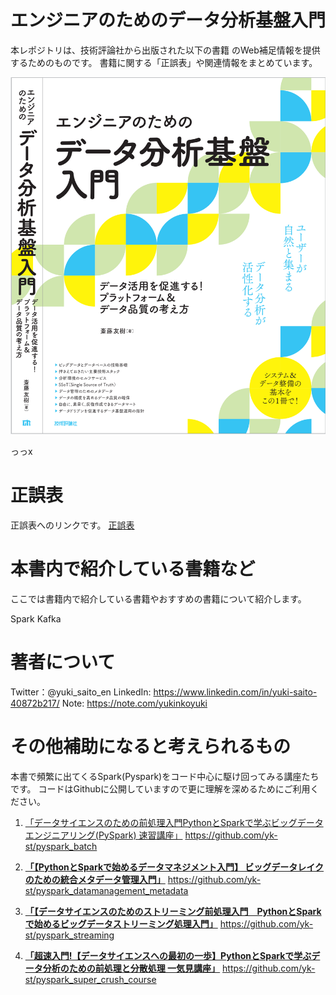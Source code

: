 # エンジニアのためのデータ分析基盤入門
本レポジトリは、技術評論社から出版された以下の書籍 のWeb補足情報を提供するためのものです。
書籍に関する「正誤表」や関連情報をまとめています。

![図1.2 title](title.png)

っっx


# 正誤表
正誤表へのリンクです。
[正誤表](errors.md)


# 本書内で紹介している書籍など
ここでは書籍内で紹介している書籍やおすすめの書籍について紹介します。

Spark
Kafka



# 著者について
Twitter：@yuki_saito_en
LinkedIn: https://www.linkedin.com/in/yuki-saito-40872b217/
Note: https://note.com/yukinkoyuki

# その他補助になると考えられるもの
本書で頻繁に出てくるSpark(Pyspark)をコード中心に駆け回ってみる講座たちです。
コードはGithubに公開していますので更に理解を深めるためにご利用ください。

1. [「データサイエンスのための前処理入門PythonとSparkで学ぶビッグデータエンジニアリング(PySpark) 速習講座」](https://www.udemy.com/course/python-spark-pyspark/?referralCode=E67BF8B61F65866794EB)
https://github.com/yk-st/pyspark_batch

2. **[「【PythonとSparkで始めるデータマネジメント入門】 ビッグデータレイクのための統合メタデータ管理入門」](https://www.udemy.com/course/draft/4367192/?referralCode=AB48AD18D10E55DCB0E5)**
https://github.com/yk-st/pyspark_datamanagement_metadata

3. **[「【データサイエンスのためのストリーミング前処理入門　PythonとSparkで始めるビッグデータストリーミング処理入門」](https://www.udemy.com/course/python-spark-streaming/?referralCode=F5E3B429A5C47468BDAD)**
https://github.com/yk-st/pyspark_streaming

4. **[「超速入門!【データサイエンスへの最初の一歩】PythonとSparkで学ぶデータ分析のための前処理と分散処理 一気見講座」](https://www.udemy.com/course/draft/4415660/?referralCode=EF89D5D240FB483AF4A1)**
https://github.com/yk-st/pyspark_super_crush_course